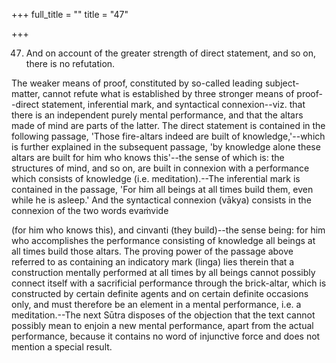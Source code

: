 +++
full_title = ""
title = "47"

+++


47. And on account of the greater strength of direct statement, and so on, there is no refutation.

The weaker means of proof, constituted by so-called leading subject-matter, cannot refute what is established by three stronger means of proof--direct statement, inferential mark, and syntactical connexion--viz. that there is an independent purely mental performance, and that the altars made of mind are parts of the latter. The direct statement is contained in the following passage, 'Those fire-altars indeed are built of knowledge,'--which is further explained in the subsequent passage, 'by knowledge alone these altars are built for him who knows this'--the sense of which is: the structures of mind, and so on, are built in connexion with a performance which consists of knowledge (i.e. meditation).--The inferential mark is contained in the passage, 'For him all beings at all times build them, even while he is asleep.' And the syntactical connexion (vākya) consists in the connexion of the two words evaṁvide

 (for him who knows this), and cinvanti (they build)--the sense being: for him who accomplishes the performance consisting of knowledge all beings at all times build those altars. The proving power of the passage above referred to as containing an indicatory mark (linga) lies therein that a construction mentally performed at all times by all beings cannot possibly connect itself with a sacrificial performance through the brick-altar, which is constructed by certain definite agents and on certain definite occasions only, and must therefore be an element in a mental performance, i.e. a meditation.--The next Sūtra disposes of the objection that the text cannot possibly mean to enjoin a new mental performance, apart from the actual performance, because it contains no word of injunctive force and does not mention a special result.

